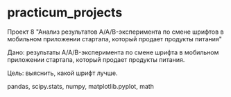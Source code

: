 # practicum_projects

Проект 8 "Анализ результатов A/A/B-эксперимента по смене шрифтов в мобильном приложении стартапа, который продает продукты питания"

Дано: результаты A/A/B-эксперимента по смене шрифта в мобильном приложении стартапа, который продает продукты питания.

Цель: выяснить, какой шрифт лучше.

pandas, scipy.stats, numpy, matplotlib.pyplot, math
